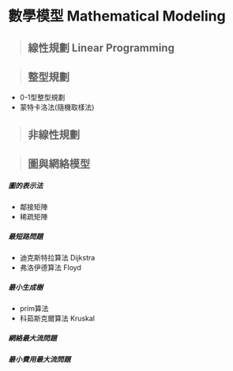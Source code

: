  # 數學模型 Mathematical Modeling
 
> ## 線性規劃 Linear Programming
 
> ## 整型規劃
 * 0-1型整型規劃
 * 蒙特卡洛法(隨機取樣法)
 
> ## 非線性規劃

> ## 圖與網絡模型
##### 圖的表示法
* 鄰接矩陣
* 稀疏矩陣

##### 最短路問題
* 迪克斯特拉算法 Dijkstra
* 弗洛伊德算法   Floyd

##### 最小生成樹
* prim算法
* 科茹斯克爾算法 Kruskal

##### 網絡最大流問題

##### 最小費用最大流問題

